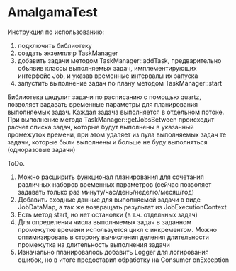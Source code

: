 # AmalgamaTest

Инструкция по использованию:
1. подключить библиотеку
2. создать экземпляр TaskManager
3. добавить задачи методом TaskManager::addTask, предварительно объявив классы выполняемых задач, имплементирующих интерфейс Job, и указав временные интервалы их запуска
4. запустить выполнение задач по плану методом TaskManager::start

Библиотека шедулит задачи по расписанию с помощью quartz, позволяет задавать временные параметры для планирования выполняемых задач. Каждая задача выполняется в отдельном потоке. При выполнение метода TaskManager::getJobsBetween происходит расчет списка задач, которые будут выполнены в указанный промежуток времени, при этом удаляет из пула выполняемых задач те задачи, которые были выполнены и больше не буду выполняться (одноразовые задачи)

ToDo.
1. Можно расширить функционал планирования для сочетания различных наборов временных параметров (сейчас позволяет задавать только раз минуту/час/день/неделю/месяц/год)
2. Добавить входные данные для выполняемой задачи в виде JobDataMap, а так же возвращать результат из JobExecutionContext
3. Есть метод start, но нет остановки (в т.ч. отдельных задач)
4. Для определения числа выполняемых задач в заданном промежутке времени используется цикл с инкрементом. Можно оптимизировать в сторону вычисления деления длительности промежутка на длительность выполнения задачи
5. Изначально планировалось добавить Logger для логирования ошибок, но в итоге предоставил обработку на Consumer<Exception> onException
